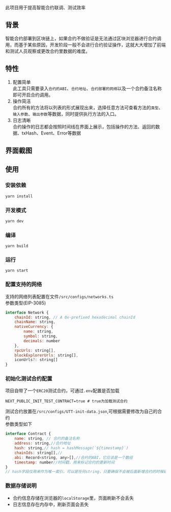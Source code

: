 

此项目用于提高智能合约联调、测试效率  

## 背景
 
智能合约部署到区块链上，如果合约不做验证是无法通过区块浏览器进行合约调用，而基于某些原因，开发阶段一般不会进行合约验证操作，这就大大增加了前端和测试人员观察或更改合约里数据的难度。

## 特性

1.  配置简单  
此工具只需要录入`合约的ABI`、`合约地址`、`合约部署的网络`以及一个合约备注名称即可开启合约调用。
2. 操作简洁   
合约所有的方法将以列表的形式展现出来，选择任意方法可查看方法的`类型`、`输入参数`、`输出参数`等数据，同时提供执行方法的入口。
3. 日志清晰  
合约操作的日志都会按照时间线在界面上展示，包括操作的方法、返回的数据、txHash、Event、Error等数据


## 界面截图
[myImage]: ./docs/images/screenshot.png "工具界面截图"



## 使用


### 安装依赖 
```bash
yarn install
```
### 开发模式

```bash
yarn dev
```

### 编译
```
yarn build
```
### 运行
```
yarn start
```
### 配置支持的网络
支持的网络列表配置在文件`/src/configs/networks.ts`   
参数类型(EIP-3085)
```js
interface Network {
    chainId: string, // A 0x-prefixed hexadecimal chainId
    chainName: string,
    nativeCurrency: {
        name: string,
        symbol: string,
        decimals: number
    },
    rpcUrls: string[],
    blockExplorerUrls: string[],
    iconUrls?: string[]
}
```

### 初始化测试合约配置
项目自带了一个`ERC20`测试合约，可通过`.env`配置是否加载
```shell
NEXT_PUBLIC_INIT_TEST_CONTRACT=true # true为加载测试合约
```
测试合约放置在`/src/configs/UTT-init-data.json`,可根据需要修改为自己的合约   
参数类型如下
```js
interface Contract {
    name: string, // 合约的备注名称
    address: string,//合约地址
    hash: string,// hash = hashMessage(`${timestamp}`)
    chainIds: string[],// 
    abi: Record<string, any>[],//合约的ABI，它应该是一个数组
    timestamp: number//时间戳，用来标记合约的更新时间
}
// hash字段仅用来作为唯一索引，可以是任何string，只要确保不会被后面新增合约的时候碰撞到即可，正常流程新增合约的时候它是通过 ethers.hashMessage(`${timestamp}`)生成，生成之后编辑合约也不会变化
```

### 数据存储说明
- 合约信息存储在浏览器的`localStorage`里，页面刷新不会丢失
- 日志信息存在内存中，刷新页面会丢失


